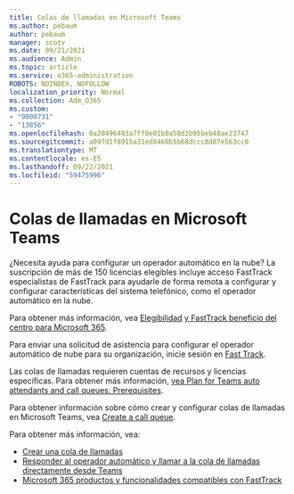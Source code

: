 ```yaml
---
title: Colas de llamadas en Microsoft Teams
ms.author: pebaum
author: pebaum
manager: scotv
ms.date: 09/21/2021
ms.audience: Admin
ms.topic: article
ms.service: o365-administration
ROBOTS: NOINDEX, NOFOLLOW
localization_priority: Normal
ms.collection: Adm_O365
ms.custom:
- "9000731"
- "13856"
ms.openlocfilehash: 0a28496493a7ff0e01b0a50d2b95beb48ae23747
ms.sourcegitcommit: a097d1f8915a31ed8460b5b68dccc8d87e563cc0
ms.translationtype: MT
ms.contentlocale: es-ES
ms.lasthandoff: 09/22/2021
ms.locfileid: "59475996"
---
```

# <a name="call-queues-in-microsoft-teams"></a>Colas de llamadas en Microsoft Teams

¿Necesita ayuda para configurar un operador automático en la nube? La suscripción de más de 150 licencias elegibles incluye acceso FastTrack especialistas de FastTrack para ayudarle de forma remota a configurar y configurar características del sistema telefónico, como el operador automático en la nube.

Para obtener más información, vea [Elegibilidad](https://docs.microsoft.com/fasttrack/eligibility) [y FastTrack beneficio del centro para Microsoft 365](https://docs.microsoft.com/fasttrack/introduction#what-is-fasttrack-for-microsoft-365).

Para enviar una solicitud de asistencia para configurar el operador automático de nube para su organización, inicie sesión en [Fast Track](https://www.microsoft.com/fasttrack?rtc=1).

Las colas de llamadas requieren cuentas de recursos y licencias específicas. Para obtener más información, [vea Plan for Teams auto attendants and call queues: Prerequisites](https://docs.microsoft.com/microsoftteams/plan-auto-attendant-call-queue#prerequisites).

Para obtener información sobre cómo crear y configurar colas de llamadas en Microsoft Teams, vea [Create a call queue](https://docs.microsoft.com/microsoftteams/create-a-phone-system-call-queue). 

Para obtener más información, vea:

- [Crear una cola de llamadas](https://docs.microsoft.com/microsoftteams/create-a-phone-system-call-queue)
- [Responder al operador automático y llamar a la cola de llamadas directamente desde Teams](https://docs.microsoft.com/microsoftteams/answer-auto-attendant-and-call-queue-calls)
- [Microsoft 365 productos y funcionalidades compatibles con FastTrack](https://docs.microsoft.com/fasttrack/products-and-capabilities#office-365)